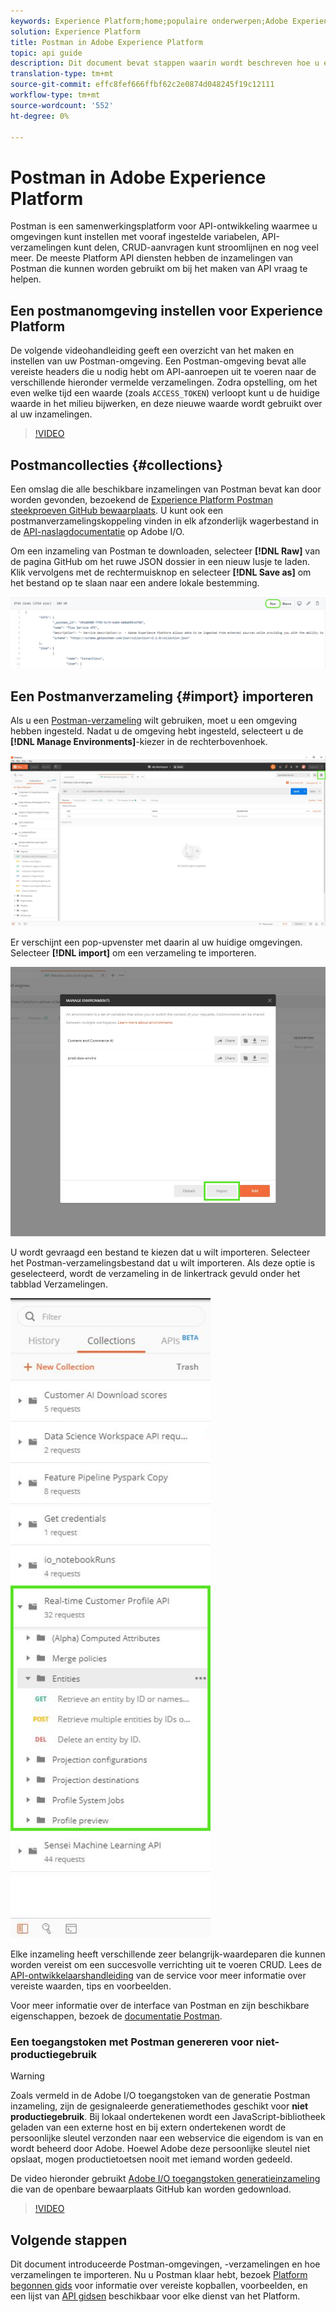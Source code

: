 ```yaml
---
keywords: Experience Platform;home;populaire onderwerpen;Adobe Experience Platform;api-handleiding;platform-api-handleiding;inleiding tot platform;ontwikkelaarshandleiding
solution: Experience Platform
title: Postman in Adobe Experience Platform
topic: api guide
description: Dit document bevat stappen waarin wordt beschreven hoe u een Postman-omgeving instelt, Postman-verzamelingen importeert en een lijst met beschikbare verzamelingen voor elke Platform-service.
translation-type: tm+mt
source-git-commit: effc8fef666ffbf62c2e0874d048245f19c12111
workflow-type: tm+mt
source-wordcount: '552'
ht-degree: 0%

---
```



# Postman in Adobe Experience Platform

Postman is een samenwerkingsplatform voor API-ontwikkeling waarmee u omgevingen kunt instellen met vooraf ingestelde variabelen, API-verzamelingen kunt delen, CRUD-aanvragen kunt stroomlijnen en nog veel meer. De meeste Platform API diensten hebben de inzamelingen van Postman die kunnen worden gebruikt om bij het maken van API vraag te helpen.

## Een postmanomgeving instellen voor Experience Platform

De volgende videohandleiding geeft een overzicht van het maken en instellen van uw Postman-omgeving. Een Postman-omgeving bevat alle vereiste headers die u nodig hebt om API-aanroepen uit te voeren naar de verschillende hieronder vermelde verzamelingen. Zodra opstelling, om het even welke tijd een waarde (zoals `ACCESS_TOKEN`) verloopt kunt u de huidige waarde in het milieu bijwerken, en deze nieuwe waarde wordt gebruikt over al uw inzamelingen.

>[!VIDEO](https://video.tv.adobe.com/v/28832)

## Postmancollecties {#collections}

Een omslag die alle beschikbare inzamelingen van Postman bevat kan door worden gevonden, bezoekend de [Experience Platform Postman steekproeven GitHub bewaarplaats](https://github.com/adobe/experience-platform-postman-samples/tree/master/apis/experience-platform). U kunt ook een postmanverzamelingskoppeling vinden in elk afzonderlijk wagerbestand in de [API-naslagdocumentatie](http://www.adobe.com/go/platform-api-reference-en) op Adobe I/O.

Om een inzameling van Postman te downloaden, selecteer **[!DNL Raw]** van de pagina GitHub om het ruwe JSON dossier in een nieuw lusje te laden. Klik vervolgens met de rechtermuisknop en selecteer **[!DNL Save as]** om het bestand op te slaan naar een andere lokale bestemming.

![raw JSON](./images/api-guide/raw-collection.PNG)

## Een Postmanverzameling {#import} importeren

Als u een [Postman-verzameling](#collections) wilt gebruiken, moet u een omgeving hebben ingesteld. Nadat u de omgeving hebt ingesteld, selecteert u de **[!DNL Manage Environments]**-kiezer in de rechterbovenhoek.

![omgevingskiezer beheren](./images/api-guide/environment-selector.png)

Er verschijnt een pop-upvenster met daarin al uw huidige omgevingen. Selecteer **[!DNL import]** om een verzameling te importeren.

![importknop](./images/api-guide/import-collection.png)

U wordt gevraagd een bestand te kiezen dat u wilt importeren. Selecteer het Postman-verzamelingsbestand dat u wilt importeren. Als deze optie is geselecteerd, wordt de verzameling in de linkertrack gevuld onder het tabblad Verzamelingen.

![bevolkte verzameling](./images/api-guide/imported-collection.png)

Elke inzameling heeft verschillende zeer belangrijk-waardeparen die kunnen worden vereist om een succesvolle verrichting uit te voeren CRUD. Lees de [API-ontwikkelaarshandleiding](api-guide.md#api-guides) van de service voor meer informatie over vereiste waarden, tips en voorbeelden.

Voor meer informatie over de interface van Postman en zijn beschikbare eigenschappen, bezoek de [documentatie Postman](https://learning.postman.com/docs/getting-started/navigating-postman/).

### Een toegangstoken met Postman genereren voor niet-productiegebruik

>[!WARNING]
>
>Zoals vermeld in de Adobe I/O toegangstoken van de generatie Postman inzameling, zijn de gesignaleerde generatiemethodes geschikt voor **niet productiegebruik**. Bij lokaal ondertekenen wordt een JavaScript-bibliotheek geladen van een externe host en bij extern ondertekenen wordt de persoonlijke sleutel verzonden naar een webservice die eigendom is van en wordt beheerd door Adobe. Hoewel Adobe deze persoonlijke sleutel niet opslaat, mogen productietoetsen nooit met iemand worden gedeeld.

De video hieronder gebruikt [Adobe I/O toegangstoken generatieinzameling](https://github.com/adobe/experience-platform-postman-samples/blob/master/apis/ims/Adobe%20IO%20Access%20Token%20Generation.postman_collection.json) die van de openbare bewaarplaats GitHub kan worden gedownload.

>[!VIDEO](https://video.tv.adobe.com/v/29698/?quality=12&learn=on)

## Volgende stappen

Dit document introduceerde Postman-omgevingen, -verzamelingen en hoe verzamelingen te importeren. Nu u Postman klaar hebt, bezoek [Platform begonnen gids](api-guide.md) voor informatie over vereiste kopballen, voorbeelden, en een lijst van [API gidsen](api-guide.md#api-guides) beschikbaar voor elke dienst van het Platform.